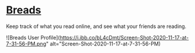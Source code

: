 # [Breads](https://www.breads.io/)

Keep track of what you read online, and see what your friends are reading.

![Breads User Profile](https://i.ibb.co/bL4cDmt/Screen-Shot-2020-11-17-at-7-31-56-PM.png" alt="Screen-Shot-2020-11-17-at-7-31-56-PM)
